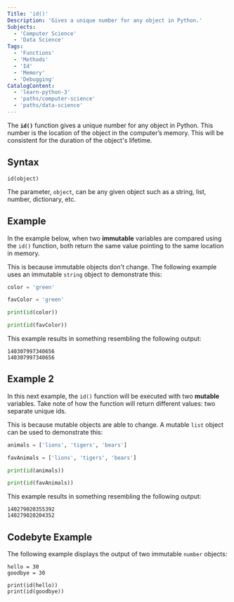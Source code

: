 ```yaml
---
Title: 'id()'
Description: 'Gives a unique number for any object in Python.'
Subjects:
  - 'Computer Science'
  - 'Data Science'
Tags:
  - 'Functions'
  - 'Methods'
  - 'Id'
  - 'Memory'
  - 'Debugging'
CatalogContent:
  - 'learn-python-3'
  - 'paths/computer-science'
  - 'paths/data-science'
---
```


The **`id()`** function gives a unique number for any object in Python. This number is the location of the object in the computer’s memory. This will be consistent for the duration of the object's lifetime.

## Syntax

```pseudo
id(object)
```

The parameter, `object`, can be any given object such as a string, list, number, dictionary, etc.

## Example

In the example below, when two **immutable** variables are compared using the `id()` function, both return the same value pointing to the same location in memory.

This is because immutable objects don't change. The following example uses an immutable `string` object to demonstrate this:

```py
color = 'green'

favColor = 'green'

print(id(color))

print(id(favColor))
```

This example results in something resembling the following output:

```shell
140307997340656
140307997340656
```

## Example 2

In this next example, the `id()` function will be executed with two **mutable** variables. Take note of how the function will return different values: two separate unique ids.

This is because mutable objects are able to change. A mutable `list` object can be used to demonstrate this:

```py
animals = ['lions', 'tigers', 'bears']

favAnimals = ['lions', 'tigers', 'bears']

print(id(animals))

print(id(favAnimals))
```

This example results in something resembling the following output:

```shell
140279020355392
140279020204352
```

## Codebyte Example

The following example displays the output of two immutable `number` objects:

```codebyte/python
hello = 30
goodbye = 30

print(id(hello))
print(id(goodbye))
```
